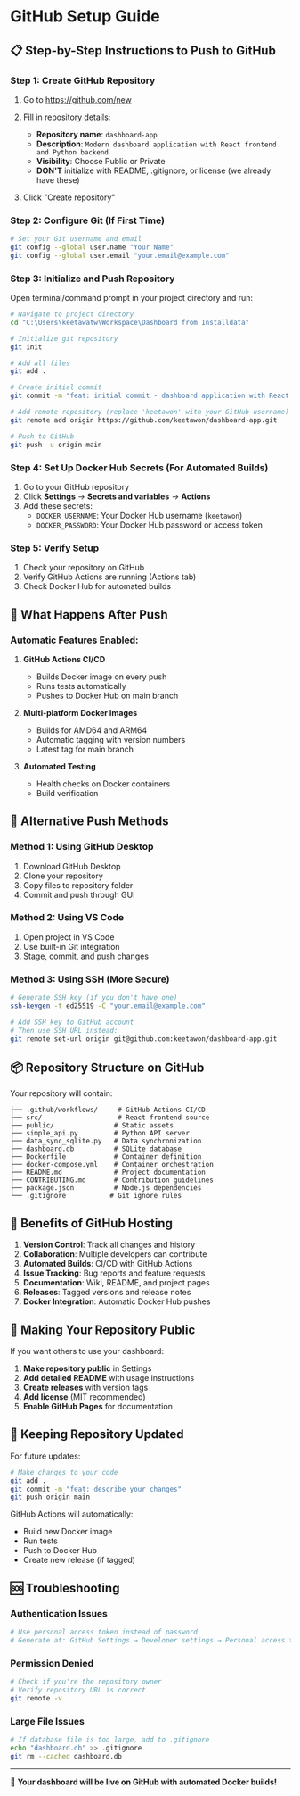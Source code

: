 # GitHub Setup Guide

## 📋 Step-by-Step Instructions to Push to GitHub

### Step 1: Create GitHub Repository

1. Go to https://github.com/new
2. Fill in repository details:
   - **Repository name**: `dashboard-app`
   - **Description**: `Modern dashboard application with React frontend and Python backend`
   - **Visibility**: Choose Public or Private
   - **DON'T** initialize with README, .gitignore, or license (we already have these)

3. Click "Create repository"

### Step 2: Configure Git (If First Time)

```bash
# Set your Git username and email
git config --global user.name "Your Name"
git config --global user.email "your.email@example.com"
```

### Step 3: Initialize and Push Repository

Open terminal/command prompt in your project directory and run:

```bash
# Navigate to project directory
cd "C:\Users\keetawatw\Workspace\Dashboard from Installdata"

# Initialize git repository
git init

# Add all files
git add .

# Create initial commit
git commit -m "feat: initial commit - dashboard application with React and Python"

# Add remote repository (replace 'keetawon' with your GitHub username)
git remote add origin https://github.com/keetawon/dashboard-app.git

# Push to GitHub
git push -u origin main
```

### Step 4: Set Up Docker Hub Secrets (For Automated Builds)

1. Go to your GitHub repository
2. Click **Settings** → **Secrets and variables** → **Actions**
3. Add these secrets:
   - `DOCKER_USERNAME`: Your Docker Hub username (`keetawon`)
   - `DOCKER_PASSWORD`: Your Docker Hub password or access token

### Step 5: Verify Setup

1. Check your repository on GitHub
2. Verify GitHub Actions are running (Actions tab)
3. Check Docker Hub for automated builds

## 🎯 What Happens After Push

### Automatic Features Enabled:

1. **GitHub Actions CI/CD**
   - Builds Docker image on every push
   - Runs tests automatically
   - Pushes to Docker Hub on main branch

2. **Multi-platform Docker Images**
   - Builds for AMD64 and ARM64
   - Automatic tagging with version numbers
   - Latest tag for main branch

3. **Automated Testing**
   - Health checks on Docker containers
   - Build verification

## 🔧 Alternative Push Methods

### Method 1: Using GitHub Desktop
1. Download GitHub Desktop
2. Clone your repository
3. Copy files to repository folder
4. Commit and push through GUI

### Method 2: Using VS Code
1. Open project in VS Code
2. Use built-in Git integration
3. Stage, commit, and push changes

### Method 3: Using SSH (More Secure)
```bash
# Generate SSH key (if you don't have one)
ssh-keygen -t ed25519 -C "your.email@example.com"

# Add SSH key to GitHub account
# Then use SSH URL instead:
git remote set-url origin git@github.com:keetawon/dashboard-app.git
```

## 📦 Repository Structure on GitHub

Your repository will contain:
```
├── .github/workflows/     # GitHub Actions CI/CD
├── src/                   # React frontend source
├── public/               # Static assets
├── simple_api.py         # Python API server
├── data_sync_sqlite.py   # Data synchronization
├── dashboard.db          # SQLite database
├── Dockerfile            # Container definition
├── docker-compose.yml    # Container orchestration
├── README.md             # Project documentation
├── CONTRIBUTING.md       # Contribution guidelines
├── package.json          # Node.js dependencies
└── .gitignore           # Git ignore rules
```

## 🌟 Benefits of GitHub Hosting

1. **Version Control**: Track all changes and history
2. **Collaboration**: Multiple developers can contribute
3. **Automated Builds**: CI/CD with GitHub Actions
4. **Issue Tracking**: Bug reports and feature requests
5. **Documentation**: Wiki, README, and project pages
6. **Releases**: Tagged versions and release notes
7. **Docker Integration**: Automatic Docker Hub pushes

## 🚀 Making Your Repository Public

If you want others to use your dashboard:

1. **Make repository public** in Settings
2. **Add detailed README** with usage instructions
3. **Create releases** with version tags
4. **Add license** (MIT recommended)
5. **Enable GitHub Pages** for documentation

## 🔄 Keeping Repository Updated

For future updates:
```bash
# Make changes to your code
git add .
git commit -m "feat: describe your changes"
git push origin main
```

GitHub Actions will automatically:
- Build new Docker image
- Run tests
- Push to Docker Hub
- Create new release (if tagged)

## 🆘 Troubleshooting

### Authentication Issues
```bash
# Use personal access token instead of password
# Generate at: GitHub Settings → Developer settings → Personal access tokens
```

### Permission Denied
```bash
# Check if you're the repository owner
# Verify repository URL is correct
git remote -v
```

### Large File Issues
```bash
# If database file is too large, add to .gitignore
echo "dashboard.db" >> .gitignore
git rm --cached dashboard.db
```

---

🎉 **Your dashboard will be live on GitHub with automated Docker builds!**